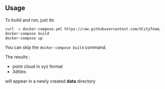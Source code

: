 ## Usage

To build and run, just do 

```bash
curl -o docker-compose.yml https://raw.githubusercontent.com/VCityTeam/TunNetDemo/master/docker-compose.yml
docker-compose build
docker-compose up
```
You can skip the `docker-compose build` command.

The results : 
- point cloud in xyz format
- 3dtiles

will appear in a newly created **data** directory
